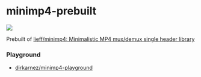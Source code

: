 minimp4-prebuilt
================
![](https://github.com/dirkarnez/minimp4-prebuilt/actions/workflows/build.yml/badge.svg)

Prebuilt of [lieff/minimp4: Minimalistic MP4 mux/demux single header library ](https://github.com/lieff/minimp4)

### Playground
- [dirkarnez/minimp4-playground](https://github.com/dirkarnez/minimp4-playground)